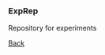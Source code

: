 <h3>ExpRep</h3>
<p>Repository for experiments</p>
<a href="https://github.com/S-192-6508/ExpRep/tree/master">Back</a>
